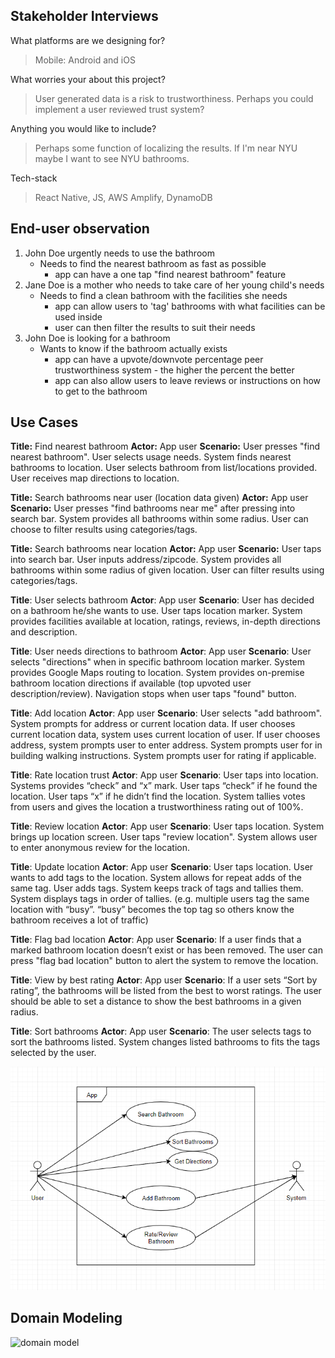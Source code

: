 ## Stakeholder Interviews
What platforms are we designing for?
> Mobile: Android and iOS

What worries your about this project?
> User generated data is a risk to trustworthiness. Perhaps you could implement a user reviewed trust system?

Anything you would like to include?
> Perhaps some function of localizing the results. If I'm near NYU maybe I want to see NYU bathrooms.

Tech-stack
> React Native, JS, AWS Amplify, DynamoDB

## End-user observation
1. John Doe urgently needs to use the bathroom
	* Needs to find the nearest bathroom as fast as possible
		* app can have a one tap "find nearest bathroom" feature
2. Jane Doe is a mother who needs to take care of her young child's needs
	* Needs to find a clean bathroom with the facilities she needs 
		* app can allow users to 'tag' bathrooms with what facilities can be used inside
		* user can then filter the results to suit their needs
3. John Doe is looking for a bathroom
	* Wants to know if the bathroom actually exists
		* app can have a upvote/downvote percentage peer trustworthiness system - the higher the percent the better
		* app can also allow users to leave reviews or instructions on how to get to the bathroom

## Use Cases
**Title:** Find nearest bathroom
**Actor:** App user
**Scenario:** User presses "find nearest bathroom". User selects usage needs. System finds nearest bathrooms to location. User selects bathroom from list/locations provided. User receives map directions to location. 

**Title:** Search bathrooms near user (location data given)
**Actor:** App user
**Scenario:** User presses "find bathrooms near me" after pressing into search bar. System provides all bathrooms within some radius. User can choose to filter results using categories/tags. 

**Title:** Search bathrooms near location
**Actor:** App user
**Scenario:** User taps into search bar. User inputs address/zipcode. System provides all bathrooms within some radius of given location. User can filter results using  categories/tags.

**Title**: User selects bathroom
**Actor**: App user
**Scenario**: User has decided on a bathroom he/she wants to use. User taps location marker. System provides facilities available at location, ratings, reviews, in-depth directions and description. 

**Title**: User needs directions to bathroom
**Actor**: App user
**Scenario**: User selects "directions" when in specific bathroom location marker. System provides Google Maps routing to location. System provides on-premise bathroom location directions if available (top upvoted user description/review). Navigation stops when user taps "found" button. 

**Title**: Add location
**Actor**: App user
**Scenario**: User selects "add bathroom". System prompts for address or current location data. If user chooses current location data, system uses current location of user. If user chooses address, system prompts user to enter address. System prompts user for in building walking instructions. System prompts user for rating if applicable.

**Title**: Rate location trust
**Actor**: App user
**Scenario**: User taps into location. Systems provides “check” and “x” mark. User taps “check” if he found the location. User taps “x” if he didn’t find the location. System tallies votes from users and gives the location a trustworthiness rating out of 100%.

**Title**: Review location
**Actor**: App user
**Scenario**: User taps location. System brings up location screen. User taps "review location". System allows user to enter anonymous review for the location.

**Title**: Update location
**Actor**: App user
**Scenario**: User taps location. User wants to add tags to the location. System allows for repeat adds of the same tag. User adds tags. System keeps track of tags and tallies them. System displays tags in order of tallies. (e.g. multiple users tag the same location with “busy”. “busy” becomes the top tag so others know the bathroom receives a lot of traffic)

**Title**: Flag bad location
**Actor**: App user
**Scenario**: If a user finds that a marked bathroom location doesn’t exist or has been removed. The user can press "flag bad location" button to alert the system to remove the location. 

**Title**: View by best rating
**Actor**: App user
**Scenario**: If a user sets “Sort by rating”, the bathrooms will be listed from the best to worst ratings. The user should be able to set a distance to show the best bathrooms in a given radius.

**Title**: Sort bathrooms
**Actor**: App user
**Scenario**: The user selects tags to sort the bathrooms listed. System changes listed bathrooms to fits the tags selected by the user.

![use case uml diagarm](images/use-case-uml.png)

## Domain Modeling
![domain model](images/domain-model.jpeg)

